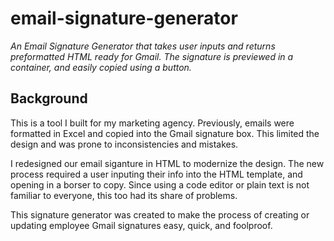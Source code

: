 # email-signature-generator

*An Email Signature Generator that takes user inputs and returns preformatted HTML ready for Gmail. The signature is previewed in a container, and easily copied using a button.*

## Background
This is a tool I built for my marketing agency. Previously, emails were formatted in Excel and copied into the Gmail signature box. This limited the design and was prone to inconsistencies and mistakes. 

I redesigned our email siganture in HTML to modernize the design. The new process required a user inputing their info into the HTML template, and opening in a borser to copy. Since using a code editor or plain text is not familiar to everyone, this too had its share of problems.

This signature generator was created to make the process of creating or updating employee Gmail signatures easy, quick, and foolproof.
